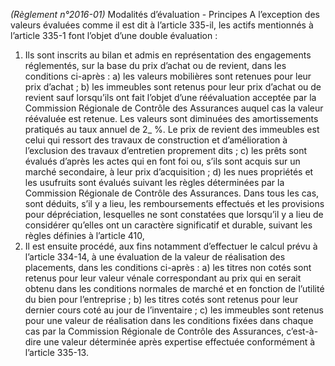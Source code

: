 _(Règlement n°2016-01)_ Modalités d’évaluation - Principes
A l’exception des valeurs évaluées comme il est dit à l’article 335-il, les actifs mentionnés à l’article 335-1 font l’objet d’une double évaluation :
1) Ils sont inscrits au bilan et admis en représentation des engagements réglementés, sur la base du prix d’achat ou de revient, dans les conditions ci-après :
a) les valeurs mobilières sont retenues pour leur prix d’achat ;
b) les immeubles sont retenus pour leur prix d’achat ou de revient sauf lorsqu’ils ont fait l’objet d’une réévaluation acceptée par la Commission Régionale de Contrôle des Assurances auquel cas la valeur réévaluée est retenue. Les valeurs sont diminuées des amortissements pratiqués au taux annuel de 2\_ %. Le prix de revient des immeubles est celui qui ressort des travaux de construction et d’amélioration à l’exclusion des travaux d’entretien proprement dits ;
c) les prêts sont évalués d’après les actes qui en font foi ou, s’ils sont acquis sur un marché secondaire, à leur prix d’acquisition ;
d) les nues propriétés et les usufruits sont évalués suivant les règles déterminées par la Commission Régionale de Contrôle des Assurances.
Dans tous les cas, sont déduits, s’il y a lieu, les remboursements effectués et les provisions pour dépréciation, lesquelles ne sont constatées que lorsqu’il y a lieu de considérer qu’elles ont un caractère significatif et durable, suivant les règles définies à l’article 410,
2) Il est ensuite procédé, aux fins notamment d’effectuer le calcul prévu à l’article 334-14, à une évaluation de la valeur de réalisation des placements, dans les conditions ci-après :
a) les titres non cotés sont retenus pour leur valeur vénale correspondant au prix qui en serait obtenu dans les conditions normales de marché et en fonction de l’utilité du bien pour l’entreprise ;
b) les titres cotés sont retenus pour leur dernier cours coté au jour de l’inventaire ;
c) les immeubles sont retenus pour une valeur de réalisation dans les conditions fixées dans chaque cas par la Commission Régionale de Contrôle des Assurances, c’est-à-dire une valeur déterminée après expertise effectuée conformément à l’article 335-13.